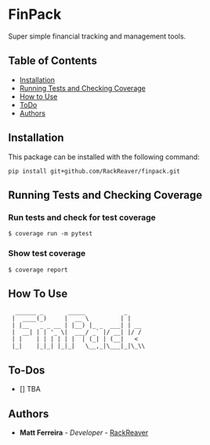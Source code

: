 # FinPack

Super simple financial tracking and management tools.

## Table of Contents

- [Installation](#installation)
- [Running Tests and Checking Coverage](#running-tests-and-checking-coverage)
- [How to Use](#how-to-use)
- [ToDo](#to-dos)
- [Authors](#authors)

## Installation

This package can be installed with the following command:

```
pip install git+github.com/RackReaver/finpack.git
```

## Running Tests and Checking Coverage

### Run tests and check for test coverage

```
$ coverage run -m pytest
```

### Show test coverage

```
$ coverage report
```

## How To Use

```
  ______ _       _____           _
 |  ____(_)     |  __ \         | |
 | |__   _ _ __ | |__) |_ _  ___| | __
 |  __| | | '_ \|  ___/ _` |/ __| |/ /
 | |    | | | | | |  | (_| | (__|   <
 |_|    |_|_| |_|_|   \__,_|\___|_|\_\\

```

## To-Dos

- [] TBA

## Authors

- **Matt Ferreira** - _Developer_ - [RackReaver](https://github.com/RackReaver)
